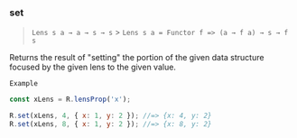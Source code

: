 ### set

> `Lens s a → a → s → s` > `Lens s a = Functor f => (a → f a) → s → f s`

Returns the result of "setting" the portion of the given data structure focused by the given lens to the given value.

`Example`

```js
const xLens = R.lensProp('x');

R.set(xLens, 4, { x: 1, y: 2 }); //=> {x: 4, y: 2}
R.set(xLens, 8, { x: 1, y: 2 }); //=> {x: 8, y: 2}
```
